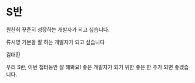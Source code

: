
# S반
원찬희 꾸준히 성장하는 개발자가 되고 싶습니다.

류시영
기본을 잘 하는 개발자가 되고 싶습니다 

김대환

우리 S반, 이번 챕터동안 잘 해봐요! 좋은 개발자가 되기 위한 좋은 한 주가 되면 좋겠습니다.
